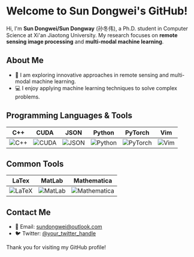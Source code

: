 # Welcome to Sun Dongwei's GitHub!

Hi, I'm **Sun Dongwei/Sun Dongway** (孙冬伟), a Ph.D. student in Computer Science at Xi'an Jiaotong University. My research focuses on **remote sensing image processing** and **multi-modal machine learning**.

## About Me

- 🔭 I am exploring innovative approaches in remote sensing and multi-modal machine learning.
- 💻 I enjoy applying machine learning techniques to solve complex problems.

## Programming Languages & Tools

| C++ | CUDA | JSON | Python | PyTorch | Vim |
|-----|------|------|--------|--------|-----|
| ![C++](https://img.shields.io/badge/-C++-00599C?style=flat-square&logo=cplusplus&logoColor=white) | ![CUDA](https://img.shields.io/badge/-CUDA-76B900?style=flat-square&logo=nvidia&logoColor=white) | ![JSON](https://img.shields.io/badge/-JSON-000000?style=flat-square&logo=json&logoColor=white) | ![Python](https://img.shields.io/badge/-Python-3776AB?style=flat-square&logo=python&logoColor=white) | ![PyTorch](https://img.shields.io/badge/-PyTorch-EE4C2C?style=flat-square&logo=pytorch&logoColor=white) | ![Vim](https://img.shields.io/badge/-Vim-019733?style=flat-square&logo=vim&logoColor=white) |

## Common Tools

| LaTex | MatLab | Mathematica |
|-------|--------|-------------|
| ![LaTeX](https://img.shields.io/badge/-LaTex-008080?style=flat-square&logo=latex&logoColor=white) | ![MatLab](https://img.shields.io/badge/-MatLab-0076A8?style=flat-square&logo=mathworks&logoColor=white) | ![Mathematica](https://img.shields.io/badge/-Mathematica-DD1100?style=flat-square&logo=wolfram-mathematica&logoColor=white) |

## Contact Me

- 📧 Email: [sundongwei@outlook.com](mailto:sundongwei@outlook.com)
- 🐦 Twitter: [@your_twitter_handle](https://twitter.com/your_twitter_handle)

Thank you for visiting my GitHub profile!
